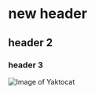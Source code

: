 # new header
## header 2
### header 3

![Image of Yaktocat](https://octodex.github.com/images/yaktocat.png)
